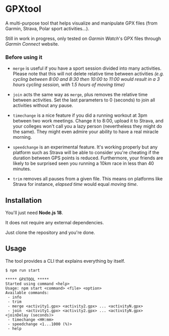 # GPXtool

A multi-purpose tool that helps visualize and manipulate GPX files (from Garmin, Strava, Polar sport activities...).

Still in work in progress, only tested on *Garmin Watch*'s GPX files through *Garmin Connect* website.

### Before using it

- `merge` is useful if you have a sport session divided into many activities. Please note that this will not delete relative time between activities *(e.g. cycling between 8:00 and 8:30 then 10:00 to 11:00 would result in a 3 hours cycling session, with 1.5 hours of moving time)*

- `join` acts the same way as `merge`, plus removes the relative time between activities. Set the last parameters to 0 (seconds) to join all activities without any pause.

- `timechange` is a nice feature if you did a running workout at 3pm between two work meetings. Change it to 8:00, upload it to Strava, and your colleges won't call you a lazy person (nevertheless they might do the same). They might even admire your ability to have a real miracle morning.

- `speedchange` is an experimental feature. It's working properly but any platform such as Strava will be able to consider you're cheating if the duration between GPS points is reduced. Furthermore, your friends are likely to be surprised seen you running a 10km race in less than 40 minutes.

- `trim` removes all pauses from a given file. This means on platforms like Strava for instance, *elapsed time* would equal *moving time*.

## Installation

You'll just need **Node.js 18**.

It does not require any external dependencies.

Just clone the repository and you're done.

## Usage

The tool provides a CLI that explains everything by itself.

```
$ npm run start

***** GPXTOOL *****
Started using command <help>
Usage: npm start <command> <file> <option>
Available commands:
 - info 
 - trim 
 - merge <activity1.gpx> <activity2.gpx> ... <activityN.gpx>
 - join  <activity1.gpx> <activity2.gpx> ... <activityN.gpx> <joinDelay (seconds)>
 - timechange <HH:mm>
 - speedchange <1...1000 (%)>
 - help
```
